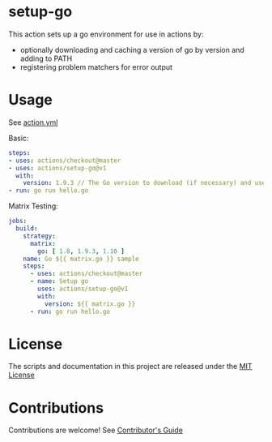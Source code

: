 # setup-go

This action sets up a go environment for use in actions by:

- optionally downloading and caching a version of go by version and adding to PATH
- registering problem matchers for error output

# Usage

See [action.yml](action.yml)

Basic:
```yaml
steps:
- uses: actions/checkout@master
- uses: actions/setup-go@v1
  with:
    version: 1.9.3 // The Go version to download (if necessary) and use.
- run: go run hello.go
```

Matrix Testing:
```yaml
jobs:
  build:
    strategy:
      matrix:
        go: [ 1.8, 1.9.3, 1.10 ]
    name: Go ${{ matrix.go }} sample
    steps:
      - uses: actions/checkout@master
      - name: Setup go
        uses: actions/setup-go@v1
        with:
          version: ${{ matrix.go }}
      - run: go run hello.go
```

# License

The scripts and documentation in this project are released under the [MIT License](LICENSE)

# Contributions

Contributions are welcome!  See [Contributor's Guide](docs/contributors.md)
